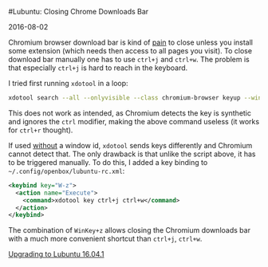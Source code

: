 #Lubuntu: Closing Chrome Downloads Bar

2016-08-02

<!--- tags: linux -->

Chromium browser download bar is kind of [pain](https://superuser.com/questions/111675/google-chrome-auto-close-download-bar/325787) to close unless you install some extension (which needs then access to all pages you visit). To close download bar manually one has to use `ctrl+j` and `ctrl+w`. The problem is that especially `ctrl+j` is hard to reach in the keyboard.

I tried first running `xdotool` in a loop:

```bash
xdotool search --all --onlyvisible --class chromium-browser keyup --window %@ ctrl+j ctrl+w
```

This does not work as intended, as Chromium detects the key is synthetic and ignores the `ctrl` modifier, making the above command useless (it works for `ctrl+r` thought). 

If used [without](https://unix.stackexchange.com/questions/214909/xdotool-does-not-send-keys) a window id, `xdotool` sends keys differently and Chromium cannot detect that. The only drawback is that unlike the script above, it has to be triggered manually. To do this, I added a key binding to `~/.config/openbox/lubuntu-rc.xml`:

```xml
<keybind key="W-z">
  <action name="Execute">
    <command>xdotool key ctrl+j ctrl+w</command>
  </action>
</keybind>
```

The combination of `WinKey+z` allows closing the Chromium downloads bar with a much more convenient shortcut than `ctrl+j`, `ctrl+w`.

<ins class='nfooter'><a rel='next' id='fnext' href='#blog/2016/2016-07-30-Upgrading-to-Lubuntu-16.04.1.md'>Upgrading to Lubuntu 16.04.1</a></ins>
